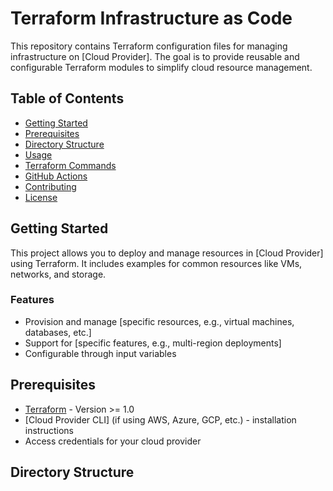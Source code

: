# Terraform Infrastructure as Code

This repository contains Terraform configuration files for managing infrastructure on [Cloud Provider]. The goal is to provide reusable and configurable Terraform modules to simplify cloud resource management.

## Table of Contents

- [Getting Started](#getting-started)
- [Prerequisites](#prerequisites)
- [Directory Structure](#directory-structure)
- [Usage](#usage)
- [Terraform Commands](#terraform-commands)
- [GitHub Actions](#github-actions)
- [Contributing](#contributing)
- [License](#license)

## Getting Started

This project allows you to deploy and manage resources in [Cloud Provider] using Terraform. It includes examples for common resources like VMs, networks, and storage.

### Features

- Provision and manage [specific resources, e.g., virtual machines, databases, etc.]
- Support for [specific features, e.g., multi-region deployments]
- Configurable through input variables

## Prerequisites

- [Terraform](https://www.terraform.io/downloads.html) - Version >= 1.0
- [Cloud Provider CLI] (if using AWS, Azure, GCP, etc.) - installation instructions
- Access credentials for your cloud provider

## Directory Structure

